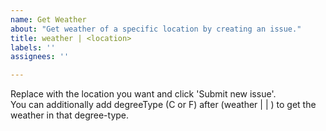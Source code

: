 ```yaml
---
name: Get Weather
about: "Get weather of a specific location by creating an issue."
title: weather | <location>
labels: ''
assignees: ''

---
```


Replace <location> with the location you want and click 'Submit new issue'. <br>
You can additionally add degreeType (C or F) after <location> (weather \| <location> | <degreeType>) to get the weather in that degree-type.
